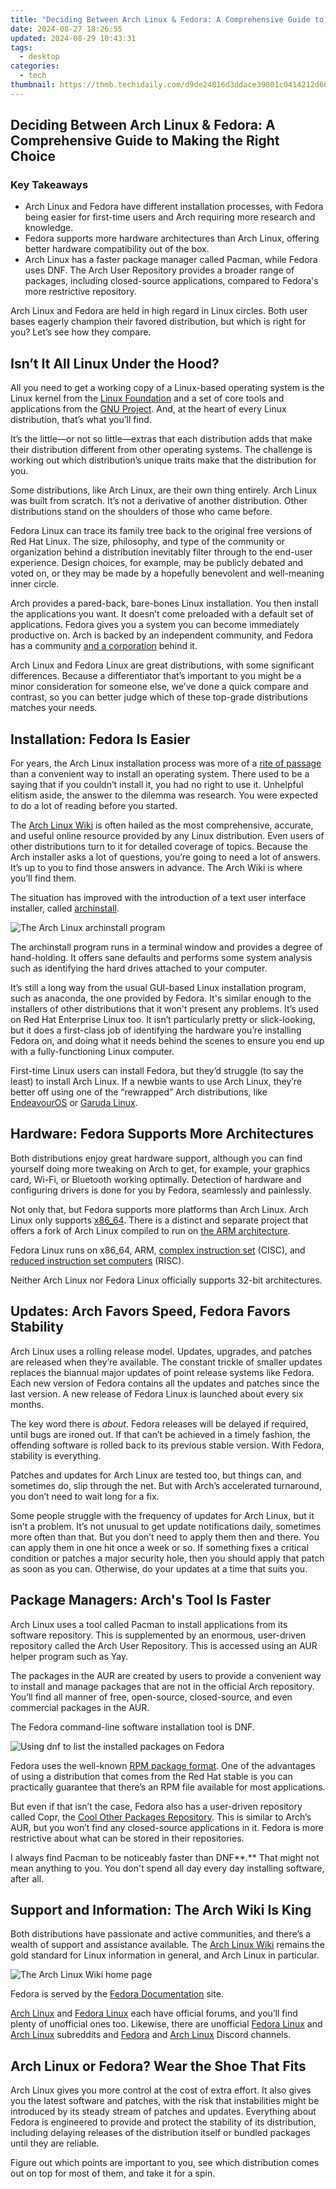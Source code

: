 ```yaml
---
title: "Deciding Between Arch Linux & Fedora: A Comprehensive Guide to Making the Right Choice"
date: 2024-08-27 18:26:55
updated: 2024-08-29 10:43:31
tags:
  - desktop
categories:
  - tech
thumbnail: https://thmb.techidaily.com/d9de24816d3ddace39801c0414212d66853043d5f11ffbf1394765ef078e9e33.jpg
---
```


## Deciding Between Arch Linux & Fedora: A Comprehensive Guide to Making the Right Choice

### Key Takeaways

* Arch Linux and Fedora have different installation processes, with Fedora being easier for first-time users and Arch requiring more research and knowledge.
* Fedora supports more hardware architectures than Arch Linux, offering better hardware compatibility out of the box.
* Arch Linux has a faster package manager called Pacman, while Fedora uses DNF. The Arch User Repository provides a broader range of packages, including closed-source applications, compared to Fedora's more restrictive repository.

 Arch Linux and Fedora are held in high regard in Linux circles. Both user bases eagerly champion their favored distribution, but which is right for you? Let’s see how they compare.

##  Isn’t It All Linux Under the Hood?

 All you need to get a working copy of a Linux-based operating system is the Linux kernel from the [Linux Foundation](https://www.linuxfoundation.org/) and a set of core tools and applications from the [GNU Project](https://www.gnu.org/). And, at the heart of every Linux distribution, that’s what you’ll find.

 It’s the little—or not so little—extras that each distribution adds that make their distribution different from other operating systems. The challenge is working out which distribution’s unique traits make that the distribution for you.

 Some distributions, like Arch Linux, are their own thing entirely. Arch Linux was built from scratch. It’s not a derivative of another distribution. Other distributions stand on the shoulders of those who came before.

 Fedora Linux can trace its family tree back to the original free versions of Red Hat Linux. The size, philosophy, and type of the community or organization behind a distribution inevitably filter through to the end-user experience. Design choices, for example, may be publicly debated and voted on, or they may be made by a hopefully benevolent and well-meaning inner circle.

 Arch provides a pared-back, bare-bones Linux installation. You then install the applications you want. It doesn’t come preloaded with a default set of applications. Fedora gives you a system you can become immediately productive on. Arch is backed by an independent community, and Fedora has a community [and a corporation](https://www.redhat.com/en/topics/linux/fedora-vs-red-hat-enterprise-linux) behind it.

 Arch Linux and Fedora Linux are great distributions, with some significant differences. Because a differentiator that’s important to you might be a minor consideration for someone else, we’ve done a quick compare and contrast, so you can better judge which of these top-grade distributions matches your needs.

##  Installation: Fedora Is Easier

 For years, the Arch Linux installation process was more of a [rite of passage](https://bypass-frp.techidaily.com/how-to-bypass-frp-from-infinix-smart-7-hd-by-drfone-android/) than a convenient way to install an operating system. There used to be a saying that if you couldn’t install it, you had no right to use it. Unhelpful elitism aside, the answer to the dilemma was research. You were expected to do a lot of reading before you started.

 The [Arch Linux Wiki](https://wiki.archlinux.org/) is often hailed as the most comprehensive, accurate, and useful online resource provided by any Linux distribution. Even users of other distributions turn to it for detailed coverage of topics. Because the Arch installer asks a lot of questions, you’re going to need a lot of answers. It’s up to you to find those answers in advance. The Arch Wiki is where you’ll find them.

 The situation has improved with the introduction of a text user interface installer, called [archinstall](https://wiki.archlinux.org/title/Archinstall).

![The Arch Linux archinstall program](https://static1.howtogeekimages.com/wordpress/wp-content/uploads/2023/12/1-7.png) 

 The archinstall program runs in a terminal window and provides a degree of hand-holding. It offers sane defaults and performs some system analysis such as identifying the hard drives attached to your computer.

 It’s still a long way from the usual GUI-based Linux installation program, such as anaconda, the one provided by Fedora. It's similar enough to the installers of other distributions that it won't present any problems. It’s used on Red Hat Enterprise Linux too. It isn’t particularly pretty or slick-looking, but it does a first-class job of identifying the hardware you’re installing Fedora on, and doing what it needs behind the scenes to ensure you end up with a fully-functioning Linux computer.

 First-time Linux users can install Fedora, but they’d struggle (to say the least) to install Arch Linux. If a newbie wants to use Arch Linux, they’re better off using one of the “rewrapped” Arch distributions, like [EndeavourOS](https://endeavouros.com/) or [Garuda Linux](https://garudalinux.org/).

##  Hardware: Fedora Supports More Architectures

 Both distributions enjoy great hardware support, although you can find yourself doing more tweaking on Arch to get, for example, your graphics card, Wi-Fi, or Bluetooth working optimally. Detection of hardware and configuring drivers is done for you by Fedora, seamlessly and painlessly.

 Not only that, but Fedora supports more platforms than Arch Linux. Arch Linux only supports [x86\_64](https://en.wikipedia.org/wiki/X86-64). There is a distinct and separate project that offers a fork of Arch Linux compiled to run on [the ARM architecture](https://archlinuxarm.org/).

 Fedora Linux runs on x86\_64, ARM, [complex instruction set](https://en.wikipedia.org/wiki/Complex%5Finstruction%5Fset%5Fcomputer) (CISC), and [reduced instruction set computers](https://en.wikipedia.org/wiki/Reduced%5Finstruction%5Fset%5Fcomputer) (RISC).

 Neither Arch Linux nor Fedora Linux officially supports 32-bit architectures.

##  Updates: Arch Favors Speed, Fedora Favors Stability

 Arch Linux uses a rolling release model. Updates, upgrades, and patches are released when they’re available. The constant trickle of smaller updates replaces the biannual major updates of point release systems like Fedora. Each new version of Fedora contains all the updates and patches since the last version. A new release of Fedora Linux is launched about every six months.

 The key word there is _about_. Fedora releases will be delayed if required, until bugs are ironed out. If that can’t be achieved in a timely fashion, the offending software is rolled back to its previous stable version. With Fedora, stability is everything.

 Patches and updates for Arch Linux are tested too, but things can, and sometimes do, slip through the net. But with Arch’s accelerated turnaround, you don’t need to wait long for a fix.

 Some people struggle with the frequency of updates for Arch Linux, but it isn’t a problem. It’s not unusual to get update notifications daily, sometimes more often than that. But you don’t need to apply them then and there. You can apply them in one hit once a week or so. If something fixes a critical condition or patches a major security hole, then you should apply that patch as soon as you can. Otherwise, do your updates at a time that suits you.

##  Package Managers: Arch's Tool Is Faster

 Arch Linux uses a tool called Pacman to install applications from its software repository. This is supplemented by an enormous, user-driven repository called the Arch User Repository. This is accessed using an AUR helper program such as Yay.

 The packages in the AUR are created by users to provide a convenient way to install and manage packages that are not in the official Arch repository. You’ll find all manner of free, open-source, closed-source, and even commercial packages in the AUR.

 The Fedora command-line software installation tool is DNF.

![Using dnf to list the installed packages on Fedora](https://static1.howtogeekimages.com/wordpress/wp-content/uploads/2023/12/checking-installed-packages-with-dnf.jpg) 

 Fedora uses the well-known [RPM package format](https://extra-resources.techidaily.com/analyzing-the-financial-gains-of-podcasting/). One of the advantages of using a distribution that comes from the Red Hat stable is you can practically guarantee that there’s an RPM file available for most applications.

 But even if that isn’t the case, Fedora also has a user-driven repository called Copr, the [Cool Other Packages Repository](https://copr.fedorainfracloud.org/coprs/). This is similar to Arch’s AUR, but you won’t find any closed-source applications in it. Fedora is more restrictive about what can be stored in their repositories.

 I always find Pacman to be noticeably faster than DNF**.** That might not mean anything to you. You don't spend all day every day installing software, after all.

##  Support and Information: The Arch Wiki Is King

 Both distributions have passionate and active communities, and there’s a wealth of support and assistance available. The [Arch Linux Wiki](https://wiki.archlinux.org/) remains the gold standard for Linux information in general, and Arch Linux in particular.

![The Arch Linux Wiki home page](https://static1.howtogeekimages.com/wordpress/wp-content/uploads/2023/12/2-3.png) 

 Fedora is served by the [Fedora Documentation](https://docs.fedoraproject.org/en-US/docs/) site.

[Arch Linux](https://bbs.archlinux.org/) and [Fedora Linux](https://discussion.fedoraproject.org/) each have official forums, and you’ll find plenty of unofficial ones too. Likewise, there are unofficial [Fedora Linux](https://www.reddit.com/r/Fedora/) and [Arch Linux](https://www.reddit.com/r/archlinux) subreddits and [Fedora](https://discord.com/invite/fedora) and [Arch Linux](https://discord.com/invite/archlinux) Discord channels.

##  Arch Linux or Fedora? Wear the Shoe That Fits

 Arch Linux gives you more control at the cost of extra effort. It also gives you the latest software and patches, with the risk that instabilities might be introduced by its steady stream of patches and updates. Everything about Fedora is engineered to provide and protect the stability of its distribution, including delaying releases of the distribution itself or bundled packages until they are reliable.

 Figure out which points are important to you, see which distribution comes out on top for most of them, and take it for a spin.

<ins class="adsbygoogle"
     style="display:block"
     data-ad-format="autorelaxed"
     data-ad-client="ca-pub-7571918770474297"
     data-ad-slot="1223367746"></ins>



<ins class="adsbygoogle"
     style="display:block"
     data-ad-client="ca-pub-7571918770474297"
     data-ad-slot="8358498916"
     data-ad-format="auto"
     data-full-width-responsive="true"></ins>
